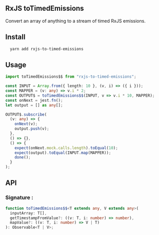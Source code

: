 ## RxJS toTimedEmissions

Convert an array of anything to a stream of timed RxJS emissions.

## Install

```sh
  yarn add rxjs-to-timed-emissions
```

## Usage

```typescript
import toTimedEmissions$$ from "rxjs-to-timed-emissions";

const INPUT = Array.from({ length: 10 }, (v, i) => ({ i }));
const MAPPER = (v: any) => v.i * 2;
const OUTPUT$ = toTimedEmissions$$(INPUT, v => v.i * 10, MAPPER);
const onNext = jest.fn();
let output = [] as any[];

OUTPUT$.subscribe(
  (v: any) => {
    onNext(v);
    output.push(v);
  },
  () => {},
  () => {
    expect(onNext.mock.calls.length).toEqual(10);
    expect(output).toEqual(INPUT.map(MAPPER));
    done();
  }
);
```

## API

### Signature :

```typescript
function toTimedEmissions$$<T extends any, V extends any>(
  inputArray: T[],
  getTimestampFromValue?: ((v: T, i: number) => number),
  mapValue?: ((v: T, i: number) => V | T)
): Observable<T | V>;
```
